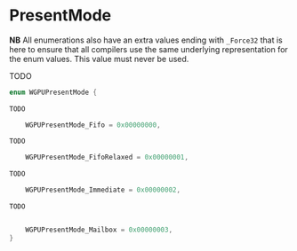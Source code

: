 

# PresentMode

**NB** All enumerations also have an extra values ending with `_Force32` that is here to ensure that all compilers use the same underlying representation for the enum values. This value must never be used.


TODO

```C
enum WGPUPresentMode {
        
TODO

    WGPUPresentMode_Fifo = 0x00000000,
        
TODO

    WGPUPresentMode_FifoRelaxed = 0x00000001,
        
TODO

    WGPUPresentMode_Immediate = 0x00000002,
        
TODO


    WGPUPresentMode_Mailbox = 0x00000003,
}
```
